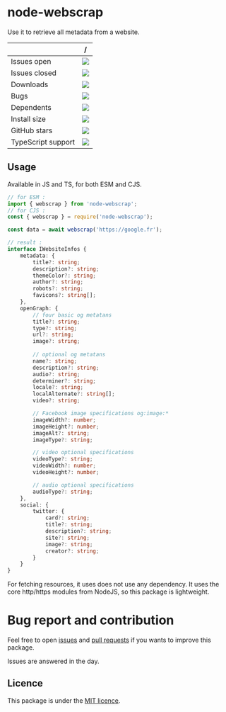 # node-webscrap

Use it to retrieve all metadata from a website.

|                       | /
|-----------------------|:-------------------:
| Issues open           | [![][nio]][n1]    
| Issues closed         | [![][nic]][n2]    
| Downloads             | [![][nd]][n3]     
| Bugs                  | [![][nbg]][n6]    
| Dependents            | [![][ndp]][n7]    
| Install size          | [![][nis]][n8]    
| GitHub stars          | [![][ns]][n9]     
| TypeScript support    | [![][nts]][n10]   


[n1]: https://github.com/NoxFly/node-webscrap/issues?q=is%3Aissue+is%3Aopen+sort%3Aupdated-desc
[n2]: https://github.com/NoxFly/node-webscrap/issues?q=is%3Aissue+is%3Aclosed+sort%3Aupdated-desc
[n3]: https://www.npmjs.com/package/node-webscrap
[n4]: https://coveralls.io/github/NoxFly/node-webscrap
[n5]: https://github.com/NoxFly/node-webscrap/actions/workflows/main.yml
[n6]: https://github.com/NoxFly/node-webscrap/issues?q=is%3Aissue+is%3Aopen+sort%3Aupdated-desc+label%3Abug
[n7]: https://www.npmjs.com/package/node-webscrap?activeTab=dependents
[n8]: https://packagephobia.com/result?p=node-webscrap
[n9]: https://github.com/NoxFly/node-webscrap
[n10]: https://github.com/NoxFly/node-webscrap
[nio]: https://img.shields.io/github/issues-raw/NoxFly/node-webscrap?color=gray&label
[nic]: https://img.shields.io/github/issues-closed-raw/NoxFly/node-webscrap?color=blue&label
[nd]: https://img.shields.io/npm/dm/node-webscrap?color=darkgreen&label
[gc]: https://img.shields.io/coveralls/github/NoxFly/node-webscrap?color=0b9062&label
[gb]: https://github.com/NoxFly/node-webscrap/actions/workflows/main.yml/badge.svg
[nbg]: https://img.shields.io/github/issues-raw/NoxFly/node-webscrap/bug?color=darkred&label
[ndp]: https://badgen.net/npm/dependents/node-webscrap?color=orange&label
[nis]: https://badgen.net/packagephobia/install/node-webscrap?color=blue&label
[ns]: https://img.shields.io/github/stars/NoxFly/node-webscrap?color=white&label
[nts]: https://badgen.net/npm/types/node-webscrap?label



## Usage

Available in JS and TS, for both ESM and CJS.

```ts
// for ESM :
import { webscrap } from 'node-webscrap';
// for CJS :
const { webscrap } = require('node-webscrap');

const data = await webscrap('https://google.fr');

// result :
interface IWebsiteInfos {
    metadata: {
        title?: string;
        description?: string;
        themeColor?: string;
        author?: string;
        robots?: string;
        favicons?: string[];
    },
    openGraph: {
        // four basic og metatans
        title?: string;
        type?: string;
        url?: string;
        image?: string;
        
        // optional og metatans
        name?: string;
        description?: string;
        audio?: string;
        determiner?: string;
        locale?: string;
        localAlternate?: string[];
        video?: string;

        // Facebook image specifications og:image:*
        imageWidth?: number;
        imageHeight?: number;
        imageAlt?: string;
        imageType?: string;

        // video optional specifications
        videoType?: string;
        videoWidth?: number;
        videoHeight?: number;

        // audio optional specifications
        audioType?: string;
    },
    social: {
        twitter: {
            card?: string;
            title?: string;
            description?: string;
            site?: string;
            image?: string;
            creator?: string;
        }
    }
}
```

For fetching resources, it uses does not use any dependency. It uses the core http/https modules from NodeJS, so this package is lightweight.


# Bug report and contribution

Feel free to open [issues](https://github.com/NoxFly/node-webscrap/issues) and [pull requests](https://github.com/NoxFly/node-webscrap/pulls) if you wants to improve this package.

Issues are answered in the day.


## Licence

This package is under the [MIT licence](./LICENCE).